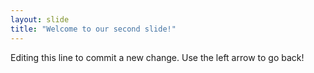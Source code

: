 ```yaml
---
layout: slide
title: "Welcome to our second slide!"
---
```

Editing this line to commit a new change.
Use the left arrow to go back!
